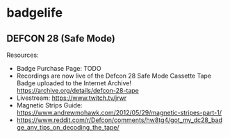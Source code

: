 # badgelife

## DEFCON 28 (Safe Mode)

Resources:
- Badge Purchase Page: TODO
- Recordings are now live of the Defcon 28 Safe Mode Cassette Tape Badge uploaded to the Internet Archive! https://archive.org/details/defcon-28-tape
- Livestream: https://www.twitch.tv/jrwr
- Magnetic Strips Guide: https://www.andrewmohawk.com/2012/05/29/magnetic-stripes-part-1/
- https://www.reddit.com/r/Defcon/comments/hw8tg4/got_my_dc28_badge_any_tips_on_decoding_the_tape/
